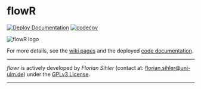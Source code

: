 # flowR

[![Deploy Documentation](https://github.com/Code-Inspect/flowr/actions/workflows/deploy-doc.yaml/badge.svg)](https://code-inspect.github.io/flowr/doc) [![codecov](https://codecov.io/gh/Code-Inspect/flowr/graph/badge.svg)](https://codecov.io/gh/Code-Inspect/flowr)


![flowR logo](https://raw.githubusercontent.com/wiki/Code-Inspect/flowr/img/flowR.png)

For more details, see the [wiki pages](https://github.com/Code-Inspect/flowr/wiki) and the deployed [code documentation](https://code-inspect.github.io/flowr/doc/).

----

*flowr* is actively developed by *Florian Sihler* (contact at: <florian.sihler@uni-ulm.de>) under the
[GPLv3 License](LICENSE).

----
